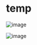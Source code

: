# temp
![image](https://github.com/user-attachments/assets/074fc76e-629e-446c-adec-c14798b1da44)

![image](https://github.com/user-attachments/assets/000d7a55-889c-49a5-abd0-7f94fcd9bbfb)
